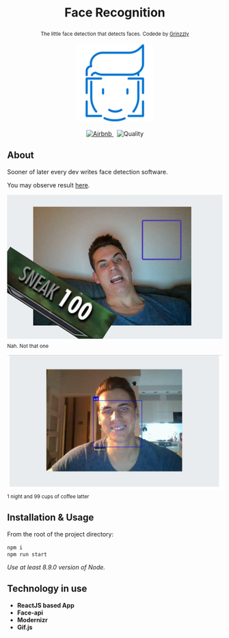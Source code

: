 <h1 align="center">Face Recognition</h1>

<div align="center">
  <sub>The little face detection that detects faces. Codede by
    <a href="https://github.com/Grinzzly">Grinzzly</a>
  </sub>
  <br>
  <br>
  <img src="public/favicon.png" alt="Sneak">
  <br>
  <br>
  <a href="https://github.com/airbnb/javascript">
        <img src="https://img.shields.io/badge/Code%20Style-Airbnb-red.svg"
             alt="Airbnb">
  </a>
  &nbsp;
  <img src="https://img.shields.io/badge/60%25%20of%20the%20time-works%20every%20time-blue.svg" alt="Quality">
</div>

## About
Sooner of later every dev writes face detection software.

You may observe result [here](https://face-recognition.simplexco.de).

![demo](public/images/sneak.jpg)
<sub align="center">Nah. Not that one</sub>

![demo](public/images/demo.jpg)
<sub align="center">1 night and 99 cups of coffee latter</sub>

## Installation & Usage

From the root of the project directory:
```
npm i
npm run start
```
_Use at least 8.9.0 version of Node._
## Technology in use

* __ReactJS based App__
* __Face-api__
* __Modernizr__
* __Gif.js__
